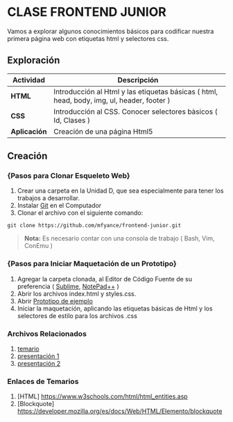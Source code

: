 # CLASE FRONTEND JUNIOR
Vamos a explorar algunos conocimientos básicos para codificar nuestra primera página web con etiquetas html y selectores css.

## Exploración
<a name="todas_las_tareas"></a>Actividad | Descripción
---------------- | ---
**HTML**   | Introducción al Html y las etiquetas básicas ( html, head, body, img, ul, header, footer )
**CSS**    | Introducción al CSS. Conocer selectores bàsicos ( Id, Clases )
**Aplicación**    | Creación de una página Html5

## Creación
### <i class="icon-folder-open"></i> {Pasos para Clonar Esqueleto Web}
1. Crear una carpeta en la Unidad D, que sea especialmente para tener los trabajos a desarrollar.
2. Instalar [Git](https://git-scm.com/download/win) en el Computador
3. Clonar el archivo con el siguiente comando: 
```
git clone https://github.com/mfyance/frontend-junior.git
```
> **Nota:**
> Es necesario contar con una consola de trabajo ( Bash, Vim, ConEmu )

### <i class="icon-folder-open"></i> {Pasos para Iniciar Maquetación de un Prototipo}
1. Agregar la carpeta clonada, al Editor de Código Fuente de su preferencia ( [Sublime](https://www.sublimetext.com/3), [NotePad++](https://notepad-plus-plus.org/) )
2. Abrir los archivos index.html y styles.css.
3. Abrir [Prototipo de ejemplo](https://drive.google.com/file/d/0Bxx13yDV_gjFX3JweUNReWdtbU0/view?usp=sharing)
4. Iniciar la maquetación, aplicando las etiquetas básicas de Html y los selectores de estilo para los archivos .css

### <i class="icon-folder-open"></i> Archivos Relacionados
1. [temario](https://docs.google.com/a/identired.com/spreadsheets/d/1hES_VsLcATG61ck7eHY49ljmGCOUy90Z_bS1FDj3d30/edit?usp=sharing)
2. [presentación 1](https://www.canva.com/design/DACOXrINg2U/1_XFtZ8696JykEUIRAX2JQ/view?utm_content=DACOXrINg2U&utm_campaign=designshare&utm_medium=link&utm_source=sharebutton)
3. [presentación 2](https://www.canva.com/design/DACP0n-Zrkc/Cdb6WOOCo-H54NQpepIb1Q/view?utm_content=DACP0n-Zrkc&utm_campaign=designshare&utm_medium=link&utm_source=sharebutton)




### <i class="icon-folder-open"></i> Enlaces  de Temarios
1. [HTML] https://www.w3schools.com/html/html_entities.asp
2. [Blockquote] https://developer.mozilla.org/es/docs/Web/HTML/Elemento/blockquote